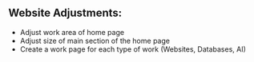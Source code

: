## Website Adjustments:

- Adjust work area of home page
- Adjust size of main section of the home page
- Create a work page for each type of work (Websites, Databases, AI)